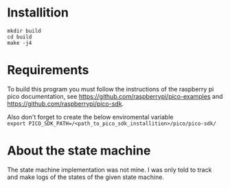 # Installition
```
mkdir build
cd build
make -j4
```

# Requirements
To build this program you must follow the instructions of the raspberry pi pico documentation, see https://github.com/raspberrypi/pico-examples and https://github.com/raspberrypi/pico-sdk. <br>

Also don't forget to create the below enviromental variable <br>
`export PICO_SDK_PATH=/<path_to_pico_sdk_installition>/pico/pico-sdk/`

# About the state machine
The state machine implementation was not mine. I was only told to track and make logs of the states of the given state machine.
